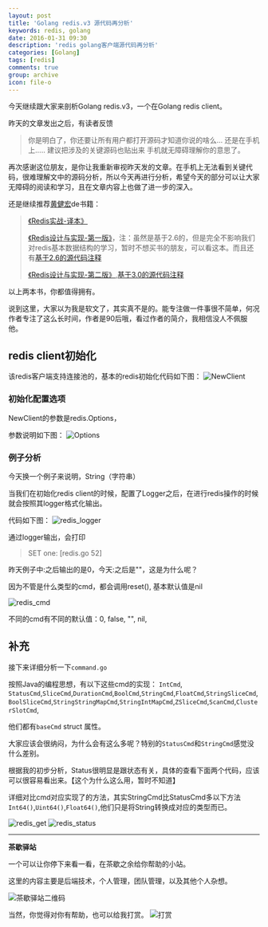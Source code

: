 ```yaml
---
layout: post
title: 'Golang redis.v3 源代码再分析'
keywords: redis, golang
date: 2016-01-31 09:30
description: 'redis golang客户端源代码再分析'
categories: [Golang]
tags: [redis]
comments: true
group: archive
icon: file-o
---
```


今天继续跟大家来剖析Golang redis.v3，一个在Golang redis client。

昨天的文章发出之后，有读者反馈
>你是明白了，你还要让所有用户都打开源码才知道你说的啥么... 还是在手机上..... 建议把涉及的关键源码也贴出来 手机就无障碍理解你的意思了。

再次感谢这位朋友，是你让我重新审视昨天发的文章。在手机上无法看到关键代码，很难理解文中的源码分析，所以今天再进行分析，希望今天的部分可以让大家无障碍的阅读和学习，且在文章内容上也做了进一步的深入。

<!--more-->

还是继续推荐[黄健宏](http://huangz.me/)de书籍：
>[《Redis实战-译本》](http://redisinaction.com/)
>
>[《Redis设计与实现-第一版》](http://origin.redisbook.com/)，注：虽然是基于2.6的，但是完全不影响我们对redis基本数据结构的学习，暂时不想买书的朋友，可以看这本。而且还有[基于2.6的源代码注释](https://github.com/huangz1990/annotated_redis_source)
>
>[《Redis设计与实现-第二版》](http://redisbook.com/),[基于3.0的源代码注释](https://github.com/huangz1990/redis-3.0-annotated)


以上两本书，你都值得拥有。

说到这里，大家以为我是软文了，其实真不是的。能专注做一件事很不简单，何况作者专注了这么长时间，作者是90后哦，看过作者的简介，我相信没人不佩服他。

## redis client初始化 ##

该redis客户端支持连接池的，基本的redis初始化代码如下图：
![NewClient](http://mmbiz.qpic.cn/mmbiz/2jnWxKdgFb9k6QJiamAcT39l64bJe1N5cy4zj5JPKZmCMib5BWJplUbscXibr7MyLT5Lsle3wfNsYwD8l8mvPia4bQ/640?wx_fmt=png&tp=webp&wxfrom=5&wx_lazy=1)

### 初始化配置选项 ###

NewClient的参数是redis.Options，

参数说明如下图：
![Options](http://mmbiz.qpic.cn/mmbiz/2jnWxKdgFb9k6QJiamAcT39l64bJe1N5cYAFMajAXd0FDolJqciaYJfUrP8f8xvBFl5752SyMwKz5EiaGE82xwQ5A/640?wx_fmt=png&tp=webp&wxfrom=5&wx_lazy=1)

### 例子分析 ###

今天换一个例子来说明，String（字符串）

当我们在初始化redis client的时候，配置了Logger之后，在进行redis操作的时候就会按照其logger格式化输出。

代码如下图：
![redis_logger](http://mmbiz.qpic.cn/mmbiz/2jnWxKdgFb9k6QJiamAcT39l64bJe1N5csmSzz1U2cxcv1cxorCTtib9GTDEHDusElELAyyicfEt8pBATN7zk0vIg/640?wx_fmt=png&tp=webp&wxfrom=5&wx_lazy=1)

通过logger输出，会打印

>SET one:  [redis.go 52]

昨天例子中:之后输出的是0，今天:之后是""，这是为什么呢？

因为不管是什么类型的cmd，都会调用reset(), 基本默认值是nil

![redis_cmd](http://mmbiz.qpic.cn/mmbiz/2jnWxKdgFb9k6QJiamAcT39l64bJe1N5cJiaqDIj05agTlGBw5yFriccKeI2WUCEtmiay3b8Z7XQ8UCrzYukZJ9vJQ/640?wx_fmt=png&tp=webp&wxfrom=5&wx_lazy=1)

不同的cmd有不同的默认值：0, false, "", nil,

## 补充 ##
接下来详细分析一下`command.go`

按照Java的编程思想，有以下这些cmd的实现：
`IntCmd`, `StatusCmd`,`SliceCmd`,`DurationCmd`,`BoolCmd`,`StringCmd`,`FloatCmd`,`StringSliceCmd`,`BoolSliceCmd`,`StringStringMapCmd`,`StringIntMapCmd`,`ZSliceCmd`,`ScanCmd`,`ClusterSlotCmd`,

他们都有`baseCmd` struct 属性。

大家应该会很纳闷，为什么会有这么多呢？特别的`StatusCmd`和`StringCmd`感觉没什么差别。

根据我的初步分析，Status很明显是跟状态有关，具体的查看下面两个代码，应该可以很容易看出来。【这个为什么这么用，暂时不知道】

详细对比cmd对应实现了的方法，其实StringCmd比StatusCmd多以下方法`Int64()`,`Uint64()`,`Float64()`,他们只是将String转换成对应的类型而已。

![redis_get](http://mmbiz.qpic.cn/mmbiz/2jnWxKdgFb9k6QJiamAcT39l64bJe1N5cbs2yswUtMLoiaNmkibrVY7ThHiaJSKF0ibGCezyt3LFWr0qsLl2fXbWdOQ/640?wx_fmt=png&tp=webp&wxfrom=5&wx_lazy=1)
![redis_status](http://mmbiz.qpic.cn/mmbiz/2jnWxKdgFb9k6QJiamAcT39l64bJe1N5cKuRswaHfFr8r02BCDnRJzhtI5bfZsYFUHyibTk07qIxicd4C5mjCEHvg/640?wx_fmt=png&tp=webp&wxfrom=5&wx_lazy=1)

----

**茶歇驿站**

一个可以让你停下来看一看，在茶歇之余给你帮助的小站。

这里的内容主要是后端技术，个人管理，团队管理，以及其他个人杂想。

![茶歇驿站二维码](http://oqos7hrvp.bkt.clouddn.com/blog/tech_tea.jpg)

当然，你觉得对你有帮助，也可以给我打赏。
![打赏](http://oqos7hrvp.bkt.clouddn.com/blog/wxpay.png)